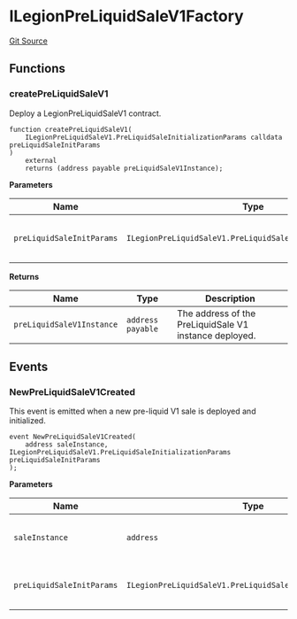 # ILegionPreLiquidSaleV1Factory
[Git Source](https://github.com/Legion-Team/evm-contracts/blob/1a165deeea33dfd2b1dca142bf23d06b547c39a3/src/interfaces/factories/ILegionPreLiquidSaleV1Factory.sol)


## Functions
### createPreLiquidSaleV1

Deploy a LegionPreLiquidSaleV1 contract.


```solidity
function createPreLiquidSaleV1(
    ILegionPreLiquidSaleV1.PreLiquidSaleInitializationParams calldata preLiquidSaleInitParams
)
    external
    returns (address payable preLiquidSaleV1Instance);
```
**Parameters**

|Name|Type|Description|
|----|----|-----------|
|`preLiquidSaleInitParams`|`ILegionPreLiquidSaleV1.PreLiquidSaleInitializationParams`|The Pre-Liquid sale initialization parameters.|

**Returns**

|Name|Type|Description|
|----|----|-----------|
|`preLiquidSaleV1Instance`|`address payable`|The address of the PreLiquidSale V1 instance deployed.|


## Events
### NewPreLiquidSaleV1Created
This event is emitted when a new pre-liquid V1 sale is deployed and initialized.


```solidity
event NewPreLiquidSaleV1Created(
    address saleInstance, ILegionPreLiquidSaleV1.PreLiquidSaleInitializationParams preLiquidSaleInitParams
);
```

**Parameters**

|Name|Type|Description|
|----|----|-----------|
|`saleInstance`|`address`|The address of the sale instance deployed.|
|`preLiquidSaleInitParams`|`ILegionPreLiquidSaleV1.PreLiquidSaleInitializationParams`|The configuration for the pre-liquid sale.|

